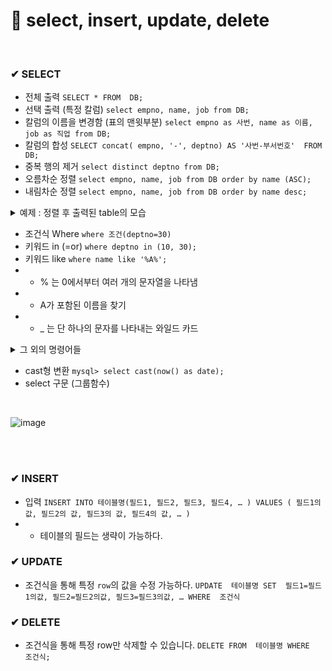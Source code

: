 🔎 select, insert, update, delete
===

<br>

### ✔ SELECT
- 전체 출력 ``SELECT * FROM  DB;``
- 선택 출력 (특정 칼럼) ``select empno, name, job from DB;``
- 칼럼의 이름을 변경함 (표의 맨윗부분) ``select empno as 사번, name as 이름, job as 직업 from DB;``
- 칼럼의 합성 
`SELECT concat( empno, '-', deptno) AS '사번-부서번호' 
FROM DB;`
- 중복 행의 제거 `select distinct deptno from DB;`
- 오름차순 정렬 `select empno, name, job from DB order by name (ASC);`
- 내림차순 정렬 `select empno, name, job from DB order by name desc;`
<details>
<summary>예제 : 정렬 후 출력된 table의 모습</summary>
<div markdown="1">       
<br>

![image](https://user-images.githubusercontent.com/22065527/112103367-fbeba800-8bec-11eb-998d-0d7d31dcd023.png)

</div>
</details>

- 조건식 Where `where 조건(deptno=30)`
- 키워드 in (=or) `where deptno in (10, 30);`
- 키워드 like `where name like '%A%';`
-  - % 는 0에서부터 여러 개의 문자열을 나타냄
-  - A가 포함된 이름을 찾기
-  - _ 는 단 하나의 문자를 나타내는 와일드 카드
<details>
<summary>그 외의 명령어들</summary>
<div markdown="1">       
<br>

- FLOOR(x) : x보다 크지 않은 가장 큰 정수를 반환합니다. BIGINT로 자동 변환합니다.
- CEILING(x) : x보다 작지 않은 가장 작은 정수를 반환합니다.
- ROUND(x) : x에 가장 근접한 정수를 반환합니다.
- POW(x,y) POWER(x,y) : x의 y 제곱 승을 반환합니다.
- GREATEST(x,y,...) : 가장 큰 값을 반환합니다.
- LEAST(x,y,...) : 가장 작은 값을 반환합니다.
- CURDATE(),CURRENT_DATE : 오늘 날짜를 YYYY-MM-DD나 YYYYMMDD 형식으로 반환합니다.
- CURTIME(), CURRENT_TIME : 현재 시각을 HH:MM:SS나 HHMMSS 형식으로 반환합니다.
- NOW(), SYSDATE() , CURRENT_TIMESTAMP : 오늘 현시각을 YYYY-MM-DD HH:MM:SS나 YYYYMMDDHHMMSS 형식으로 반환합니다. 
- DATE_FORMAT(date,format) : 입력된 date를 format 형식으로 반환합니다.
- PERIOD_DIFF(p1,p2) : YYMM이나 YYYYMM으로 표기되는 p1과 p2의 차이 개월을 반환합니다.
</div>
</details>

- cast형 변환 `mysql> select cast(now() as date);`
- select 구문 (그룹함수)
<br>

![image](https://user-images.githubusercontent.com/22065527/112104821-0149f200-8bef-11eb-87a9-01532b8085ad.png)

<br>
<br>

### ✔ INSERT
- 입력 `INSERT INTO 테이블명(필드1, 필드2, 필드3, 필드4, … ) VALUES ( 필드1의 값, 필드2의 값, 필드3의 값, 필드4의 값, … )`
- - 테이블의 필드는 생략이 가능하다.

### ✔ UPDATE
-  조건식을 통해 특정 `row`의 값을 수정 가능하다. `UPDATE  테이블명 SET  필드1=필드1의값, 필드2=필드2의값, 필드3=필드3의값, … WHERE  조건식`

### ✔ DELETE
- 조건식을 통해 특정 row만 삭제할 수 있습니다.
`DELETE FROM  테이블명 WHERE  조건식;`

